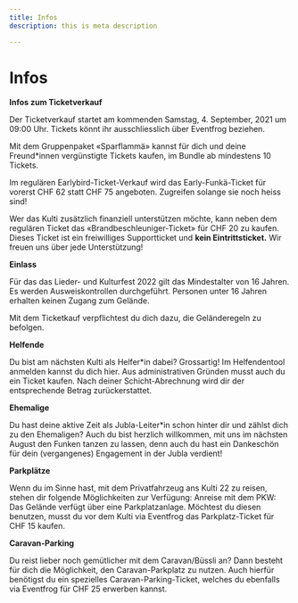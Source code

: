 ```yaml
---
title: Infos
description: this is meta description

---
```

# Infos

**Infos zum Ticketverkauf**

Der Ticketverkauf startet am kommenden Samstag, 4. September, 2021 um 09:00 Uhr. Tickets könnt ihr ausschliesslich über Eventfrog beziehen.

Mit dem Gruppenpaket «Sparflammä» kannst für dich und deine Freund*innen vergünstigte Tickets kaufen, im Bundle ab mindestens 10 Tickets.

Im regulären Earlybird-Ticket-Verkauf wird das Early-Funkä-Ticket für vorerst CHF 62 statt CHF 75 angeboten. Zugreifen solange sie noch heiss sind!

Wer das Kulti zusätzlich finanziell unterstützen möchte, kann neben dem regulären Ticket das «Brandbeschleuniger-Ticket» für CHF 20 zu kaufen. Dieses Ticket ist ein freiwilliges Supportticket und **kein Eintrittsticket.** Wir freuen uns über jede Unterstützung!

**Einlass**

Für das das Lieder- und Kulturfest 2022 gilt das Mindestalter von 16 Jahren. Es werden Ausweiskontrollen durchgeführt. Personen unter 16 Jahren erhalten keinen Zugang zum Gelände.

Mit dem Ticketkauf verpflichtest du dich dazu, die Geländeregeln zu befolgen.

**Helfende**

Du bist am nächsten Kulti als Helfer*in dabei? Grossartig! Im Helfendentool anmelden kannst du dich hier. Aus administrativen Gründen musst auch du ein Ticket kaufen. Nach deiner Schicht-Abrechnung wird dir der entsprechende Betrag zurückerstattet.

**Ehemalige**

Du hast deine aktive Zeit als Jubla-Leiter*in schon hinter dir und zählst dich zu den Ehemaligen? Auch du bist herzlich willkommen, mit uns im nächsten August den Funken tanzen zu lassen, denn auch du hast ein Dankeschön für dein (vergangenes) Engagement in der Jubla verdient!

**Parkplätze**

Wenn du im Sinne hast, mit dem Privatfahrzeug ans Kulti 22 zu reisen, stehen dir folgende Möglichkeiten zur Verfügung: Anreise mit dem PKW: Das Gelände verfügt über eine Parkplatzanlage. Möchtest du diesen benutzen, musst du vor dem Kulti via Eventfrog das Parkplatz-Ticket für CHF 15 kaufen.

**Caravan-Parking**

Du reist lieber noch gemütlicher mit dem Caravan/Büssli an? Dann besteht für dich die Möglichkeit, den Caravan-Parkplatz zu nutzen. Auch hierfür benötigst du ein spezielles Caravan-Parking-Ticket, welches du ebenfalls via Eventfrog für CHF 25 erwerben kannst.